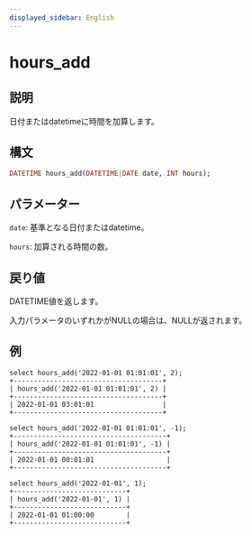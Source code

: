 ```yaml
---
displayed_sidebar: English
---
```


# hours_add

## 説明

日付またはdatetimeに時間を加算します。

## 構文

```Haskell
DATETIME hours_add(DATETIME|DATE date, INT hours);
```

## パラメーター

`date`: 基準となる日付またはdatetime。

`hours`: 加算される時間の数。

## 戻り値

DATETIME値を返します。

入力パラメータのいずれかがNULLの場合は、NULLが返されます。

## 例

```Plain Text
select hours_add('2022-01-01 01:01:01', 2);
+-------------------------------------+
| hours_add('2022-01-01 01:01:01', 2) |
+-------------------------------------+
| 2022-01-01 03:01:01                 |
+-------------------------------------+

select hours_add('2022-01-01 01:01:01', -1);
+--------------------------------------+
| hours_add('2022-01-01 01:01:01', -1) |
+--------------------------------------+
| 2022-01-01 00:01:01                  |
+--------------------------------------+

select hours_add('2022-01-01', 1);
+----------------------------+
| hours_add('2022-01-01', 1) |
+----------------------------+
| 2022-01-01 01:00:00        |
+----------------------------+
```

